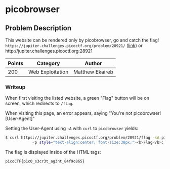 # picobrowser

## Problem Description
This website can be rendered only by picobrowser, go and catch the flag! `https://jupiter.challenges.picoctf.org/problem/28921/` ([link](https://jupiter.challenges.picoctf.org/problem/28921/)) or http://<span></span>jupiter.challenges.picoctf.org:28921

| Points  | Category          | Author          |
| ------- | ----------------- | --------------- |
| 200     | Web Exploitation  | Matthew Ekaireb |

### Writeup 
When first visiting the listed website, a green "Flag" button will be on screen, which redirects to `/flag`. 

When visiting this page, an error appears, saying "You're not picobrowser! [User-Agent]"

Setting the User-Agent using `-A` with `curl` to `picobrowser` yields:
```bash
$ curl https://jupiter.challenges.picoctf.org/problem/28921/flag -sA picobrowser | grep picoCTF{
            <p style="text-align:center; font-size:30px;"><b>Flag</b>: <code>picoCTF{p1c0_s3cr3t_ag3nt_84f9c865}</code></p>
```

The flag is displayed inside of the HTML tags:
```
picoCTF{p1c0_s3cr3t_ag3nt_84f9c865}
```